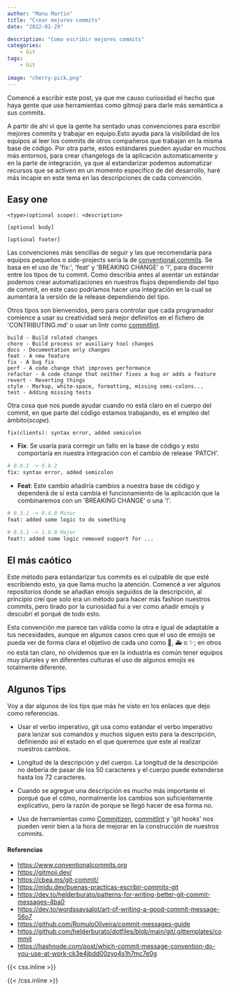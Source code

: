 ```yaml
---
author: "Manu Martin"
title: "Crear mejores commits"
date: "2022-01-29"

description: "Como escribir mejores commits"
categories:
    - Git
tags:
    - Git
  
image: "cherry-pick.png"
---
```

Comencé a escribir este post, ya que me causo curiosidad el hecho que haya gente que use herramientas como gitmoji para darle más semántica a sus commits.

A partir de ahí vi que la gente ha sentado unas convenciones para escribir mejores commits y trabajar en equipo.Esto ayuda para la visibilidad de los equipos al leer los commits de otros compañeros que trabajan en la misma base de código. Por otra parte, estos estándares pueden ayudar en muchos más entornos, para crear changelogs de la aplicación automaticamente y en la parte de integración, ya que al estandarizar podemos automatizar recursos que se activen en un momento específico de del desarrollo, haré más incapie en este tema en las descripciones de cada convención.


## Easy one
```
<type>(optional scope): <description>

[optional body]

[optional footer]
```
Las convenciones más sencillas de seguir y las que recomendaría para equipos pequeños o side-projects sería la de [conventional commits](https://www.conventionalcommits.org).
Se basa en el uso de 'fix:', 'feat' y 'BREAKING CHANGE' o '!', para discernir entre los tipos de tu commit. Como describía antes al asentar un estándar podemos crear automatizaciones en nuestros flujos dependiendo del tipo de commit, en este caso podríamos hacer una integración en la cual se aumentara la versión de la release dependiendo del tipo.

Otros tipos son bienvenidos, pero para controlar que cada programador comience a usar su creatividad será mejor definirlos en el fichero de 'CONTRIBUTING.md' o usar un lintr como [commitlint](https://github.com/conventional-changelog/commitlint).

```
build - Build related changes
chore - Build process or auxiliary tool changes
docs - Documentation only changes
feat - A new feature
fix - A bug fix
perf - A code change that improves performance
refactor - A code change that neither fixes a bug or adds a feature
revert - Reverting things
style - Markup, white-space, formatting, missing semi-colons...
test - Adding missing tests
```

Otra cosa que nos puede ayudar cuando no está claro en el cuerpo del commit, en que parte del código estamos trabajando, es el empleo del ámbito(_scope_).


```
fix(clients): syntax error, added semicolon
```

- **Fix**: Se usaría para corregir un fallo en la base de código y esto comportaría en nuestra integración con el cambio de release 'PATCH'.

```bash
# 0.0.1 -> 0.0.2
fix: syntax error, added semicolon
```

- **Feat**: Este cambio añadiría cambios a nuestra base de código y dependerá de sí esta cambia el funcionamiento de la aplicación que la combinaremos con un 'BREAKING CHANGE' o una '!'.

```bash
# 0.3.1 -> 0.4.0 Minor
feat: added some logic to do something

# 0.3.1 -> 1.0.0 Major
feat!: added some logic removed support for ...
```
## El más caótico

Este método para estandarizar tus commits es el culpable de que esté escribiendo esto, ya que llama mucho la atención. Comencé a ver algunos repositorios donde se añadían emojis seguidos de la descripción, al principio creí que solo era un método para hacer más fashion nuestros commits, pero tirado por la curiosidad fui a ver como añadir emojis y descubrí el porqué de todo esto.

Esta convención me parece tan válida como la otra e igual de adaptable a tus necesidades, aunque en algunos casos creo que el uso de emojis se pueda ver de forma clara el objetivo de cada uno como 🐛, 🚑 o ✨; en otros no está tan claro, no olvidemos que en la industria es común tener equipos muy plurales y en diferentes culturas el uso de algunos emojis es totalmente diferente.


## Algunos Tips

Voy a dar algunos de los tips que más he visto en los enlaces que dejo como referencias.

- Usar el verbo imperativo, git usa como estándar el verbo imperativo para lanzar sus comandos y muchos siguen esto para la descripción, definiendo así el estado en el que queremos que este al realizar nuestros cambios.

- Longitud de la descripción y del cuerpo. La longitud de la descripción no debería de pasar de los 50 caracteres y el cuerpo puede extenderse hasta los 72 caracteres.

- Cuando se agregue una descripción es mucho más importante el porqué que el cómo, normalmente los cambios son suficientemente explicativo, pero la razón de porque se llegó hacer de esa forma no.

- Uso de herramientas como [Commitizen](https://github.com/commitizen/cz-cli), [commitlint](https://github.com/conventional-changelog/commitlint) y 'git hooks' nos pueden venir bien a la hora de mejorar en la construcción de nuestros commits.

#### Referencias


- <https://www.conventionalcommits.org>
- <https://gitmoji.dev/>
- <https://cbea.ms/git-commit/>
- <https://midu.dev/buenas-practicas-escribir-commits-git>
- <https://dev.to/helderburato/patterns-for-writing-better-git-commit-messages-4ba0>
- <https://dev.to/wordssaysalot/art-of-writing-a-good-commit-message-56o7>
- <https://github.com/RomuloOliveira/commit-messages-guide>
- <https://github.com/helderburato/dotfiles/blob/main/git/.gittemplates/commit>
- <https://hashnode.com/post/which-commit-message-convention-do-you-use-at-work-ck3e4jbdd00zyo4s1h7mc7e0g>

{{< css.inline >}}
<style>
.canon { background: white; width: 100%; height: auto; }
</style>
{{< /css.inline >}}
